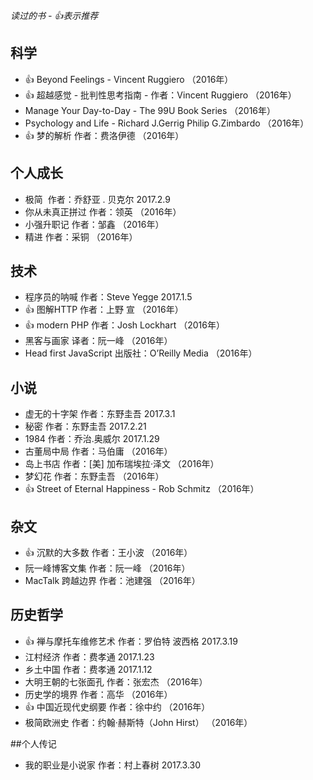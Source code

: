 
*读过的书  - 👍表示推荐*

## 科学
* 👍 Beyond Feelings - Vincent Ruggiero （2016年）
* 👍 超越感觉 - 批判性思考指南 - 作者：Vincent Ruggiero （2016年）
* Manage Your Day-to-Day - The 99U Book Series （2016年）
* Psychology and Life - Richard J.Gerrig Philip G.Zimbardo （2016年）
* 👍 梦的解析 作者：费洛伊德 （2016年）

## 个人成长
* 极简  作者：乔舒亚 . 贝克尔 2017.2.9
* 你从未真正拼过 作者：领英 （2016年）
* 小强升职记 作者：邹鑫 （2016年）
* 精进 作者：采铜 （2016年）

## 技术
* 程序员的呐喊 作者：Steve Yegge 2017.1.5
* 👍 图解HTTP 作者：上野 宣 （2016年）
* 👍 modern PHP 作者：Josh Lockhart （2016年）
* 黑客与画家 译者：阮一峰 （2016年）
* Head first JavaScript 出版社：O’Reilly Media （2016年）

## 小说
* 虚无的十字架 作者：东野圭吾 2017.3.1
* 秘密 作者：东野圭吾 2017.2.21
* 1984 作者：乔治.奥威尔 2017.1.29
* 古董局中局 作者：马伯庸 （2016年）
* 岛上书店 作者：[美] 加布瑞埃拉·泽文 （2016年）
* 梦幻花 作者：东野圭吾 （2016年）
* 👍 Street of Eternal Happiness - Rob Schmitz （2016年）

## 杂文
* 👍 沉默的大多数 作者：王小波 （2016年）
* 阮一峰博客文集 作者：阮一峰 （2016年）
* MacTalk 跨越边界 作者：池建强 （2016年）

## 历史哲学
* 👍 禅与摩托车维修艺术 作者：罗伯特 波西格 2017.3.19
* 江村经济 作者：费孝通 2017.1.23
* 乡土中国 作者：费孝通 2017.1.12
* 大明王朝的七张面孔 作者：张宏杰 （2016年）
* 历史学的境界 作者：高华 （2016年）
* 👍 中国近现代史纲要 作者：徐中约 （2016年）
* 极简欧洲史 作者：约翰·赫斯特（John Hirst） （2016年）

##个人传记
* 我的职业是小说家 作者：村上春树 2017.3.30
